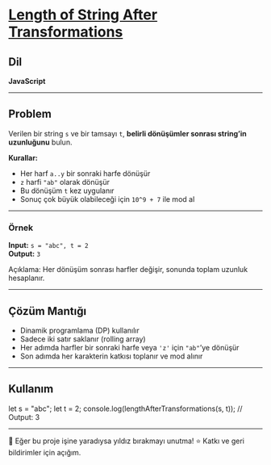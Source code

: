 # [Length of String After Transformations](https://leetcode.com/problems/length-of-string-after-transformations/)  

## Dil

**JavaScript**

---

## Problem

Verilen bir string `s` ve bir tamsayı `t`, **belirli dönüşümler sonrası string’in uzunluğunu** bulun.  

**Kurallar:**  
- Her harf `a..y` bir sonraki harfe dönüşür  
- `z` harfi `"ab"` olarak dönüşür  
- Bu dönüşüm `t` kez uygulanır  
- Sonuç çok büyük olabileceği için `10^9 + 7` ile mod al  

---

### Örnek

**Input:** `s = "abc", t = 2`  
**Output:** `3`  

Açıklama: Her dönüşüm sonrası harfler değişir, sonunda toplam uzunluk hesaplanır.

---

## Çözüm Mantığı

- Dinamik programlama (DP) kullanılır  
- Sadece iki satır saklanır (rolling array)  
- Her adımda harfler bir sonraki harfe veya `'z'` için `"ab"`’ye dönüşür  
- Son adımda her karakterin katkısı toplanır ve mod alınır  

---

## Kullanım
let s = "abc";
let t = 2;
console.log(lengthAfterTransformations(s, t)); 
// Output: 3

---
🙏 Eğer bu proje işine yaradıysa yıldız bırakmayı unutma! ⭐
Katkı ve geri bildirimler için açığım.
